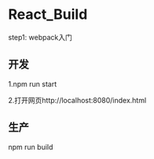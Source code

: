 # React_Build
step1: webpack入门

## 开发
1.npm run start  

2.打开网页http://localhost:8080/index.html

## 生产
npm run build
